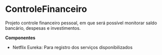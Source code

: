 # ControleFinanceiro
Projeto controle financeiro pessoal, em que será possível monitorar saldo bancário, despesas e investimentos.

**Componentes**
- Netflix Eureka: Para registro dos serviços disponibilizados

